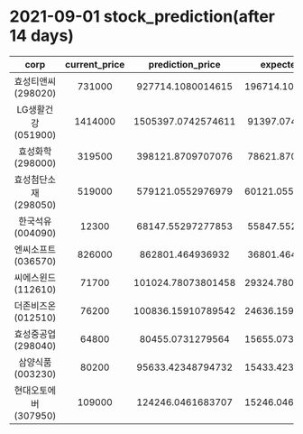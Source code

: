# 2021-09-01 stock_prediction(after 14 days)

|   corp   |   current_price   |   prediction_price   |   expected_profit   |
|:--------:|:-----------------:|:--------------------:|:-------------------:|
|효성티앤씨(298020)|731000|927714.1080014615|196714.10800146149|
|LG생활건강(051900)|1414000|1505397.0742574611|91397.07425746112|
|효성화학(298000)|319500|398121.8709707076|78621.87097070762|
|효성첨단소재(298050)|519000|579121.0552976979|60121.055297697894|
|한국석유(004090)|12300|68147.55297277853|55847.55297277853|
|엔씨소프트(036570)|826000|862801.464936932|36801.46493693197|
|씨에스윈드(112610)|71700|101024.78073801458|29324.780738014582|
|더존비즈온(012510)|76200|100836.15910789542|24636.159107895422|
|효성중공업(298040)|64800|80455.0731279564|15655.073127956406|
|삼양식품(003230)|80200|95633.42348794732|15433.423487947322|
|현대오토에버(307950)|109000|124246.0461683707|15246.046168370696|
